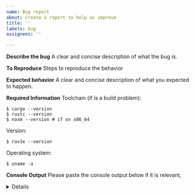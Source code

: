 ```yaml
---
name: Bug report
about: Create a report to help us improve
title: ''
labels: bug
assignees: ''

---
```


**Describe the bug**
A clear and concise description of what the bug is.

**To Reproduce**
Steps to reproduce the behavior

**Expected behavior**
A clear and concise description of what you expected to happen.

**Required Information**
Toolchain (if is a build problem):
```
$ cargo --version
$ rustc --version
$ nasm --version # if on x86_64
```
Version:
```
$ rav1e --version
```
Operating system:
```
$ uname -a
```

**Console Output**
Please paste the console output below if it is relevant,
<Details>
Snippet here
</Details>
